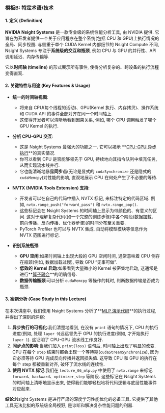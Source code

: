 ### 模板B: 特定术语/技术

#### 1. 定义 (Definition)
**NVIDIA Nsight Systems** 是一款专业级的系统性能分析工具, 由 NVIDIA 提供. 它旨在为开发者提供一个关于应用程序在整个系统(包括 CPU 和 GPU)上执行情况的全局、同步视图. 与侧重于单个 CUDA Kernel 内部细节的 Nsight Compute 不同, Nsight Systems 专注于**系统级的交互和瓶颈**, 例如 CPU 与 GPU 的并行性、API 调用延迟、内存传输等. 

它以**时间轴 (timeline)** 的形式展示所有事件, 使得分析复杂的、跨设备的执行流程变得直观. 

#### 2. 关键特性与用途 (Key Features & Usage)
*   **统一的时间轴视图**:
    *   将来自 CPU(每个线程的活动)、GPU(Kernel 执行、内存拷贝)、操作系统和 CUDA API 的事件全部对齐在同一个时间轴上. 
    *   这使得开发者可以清晰地看到因果关系, 例如, 哪个 CPU 调用触发了哪个 GPU Kernel 的执行. 

*   **分析 CPU-GPU 交互**:
    *   这是 Nsight Systems 最强大的功能之一. 它可以揭示 **[CPU-GPU 异步执行](./Lecture6-CPU-GPU-Synchronization.md)**的真实情况. 
    *   你可以看到 CPU 是否能够领先于 GPU, 持续地向其指令队列中填充任务, 从而实现流水线并行. 
    *   它也能清晰地暴露**同步点**(无论是显式的 `cudaSynchronize` 还是隐式的 `cudaMemcpy`)对性能的影响, 直观地展示 CPU 在何处产生了不必要的等待. 

*   **NVTX (NVIDIA Tools Extension) 支持**:
    *   开发者可以在自己的代码中插入 NVTX 标记, 来标注特定的代码区域. 例如, `nvtx.range_push("forward_pass")` 和 `nvtx.range_pop()`. 
    *   这些标记会在 Nsight Systems 的时间轴上显示为带颜色的、有意义的区间. 这对于理解复杂代码(如一个完整的训练步骤)中各个阶段(数据加载、前向传播、反向传播、优化器步骤)的时间分布至关重要. 
    *   PyTorch Profiler 也可以与 NVTX 集成, 自动将模型模块等信息作为 NVTX 范围进行标记. 

*   **识别系统瓶颈**:
    *   **GPU 空闲**:如果时间轴上出现大段的 GPU 空闲时间, 通常意味着 CPU 侧存在瓶颈(例如, 数据加载过慢), 导致 GPU “无事可做”. 
    *   **低效的 Kernel 启动**:如果看到大量微小的 Kernel 被密集地启动, 这通常是进行**[算子融合](./Lecture6-Kernel-Fusion.md)**的明确信号. 
    *   **数据传输瓶颈**:可以分析 `cudaMemcpy` 等操作的耗时, 判断数据传输是否成为瓶颈. 

#### 3. 案例分析 (Case Study in this Lecture)
在本次讲座中, 我们使用 Nsight Systems 分析了**[MLP 演示代码](./Lecture6-Code-MLP.md)**的执行过程, 并得出了深刻的洞察:

1.  **异步执行的可视化**:我们清楚地看到, 在没有 `print` 语句的情况下, CPU 的执行进度(例如, 处理 `layer 9`)远远领先于 GPU 的执行进度(例如, 才开始执行 `layer 1`). 这证明了 CPU-GPU 流水线工作良好. 
2.  **同步点的影响**:当我们加入 `print(loss)` 语句后, 时间轴上出现了明显的改变. CPU 在每个 `step` 结束时都会出现一个等待期(`cudaStreamSynchronize`), 因为它必须等待 GPU 完成反向传播并返回损失值. 这导致 CPU 和 GPU 的执行在每个 step 都被重新对齐, 破坏了流水线的连续性. 
3.  **使用 NVTX 标记**:我们在 `lecture_06_mlp.py` 中使用了 `nvtx.range` 来标记 `forward`、`backward`、`optimizer_step` 等阶段. 这些标记在 Nsight Systems 的时间轴上清晰地显示出来, 使得我们能够轻松地将代码逻辑与底层性能事件对应起来. 

**结论**:Nsight Systems 是进行严肃的深度学习性能优化的必备工具. 它提供了其他工具无法比拟的系统级全局视野, 是诊断和解决复杂性能问题的利器. 